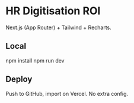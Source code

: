 # HR Digitisation ROI

Next.js (App Router) + Tailwind + Recharts.

## Local
npm install
npm run dev

## Deploy
Push to GitHub, import on Vercel. No extra config.
